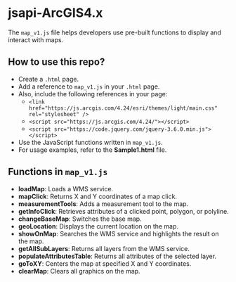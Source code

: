 # jsapi-ArcGIS4.x

The `map_v1.js` file helps developers use pre-built functions to display and interact with maps.

## How to use this repo?

* Create a `.html` page.
* Add a reference to `map_v1.js` in your `.html` page.
* Also, include the following references in your page:
  * `<link href="https://js.arcgis.com/4.24/esri/themes/light/main.css" rel="stylesheet" />`
  * `<script src="https://js.arcgis.com/4.24/"></script>`
  * `<script src="https://code.jquery.com/jquery-3.6.0.min.js"></script>`
* Use the JavaScript functions written in `map_v1.js`.
* For usage examples, refer to the **Sample1.html** file.

## Functions in `map_v1.js`

* **loadMap**: Loads a WMS service.
* **mapClick**: Returns X and Y coordinates of a map click.
* **measurementTools**: Adds a measurement tool to the map.
* **getInfoClick**: Retrieves attributes of a clicked point, polygon, or polyline.
* **changeBaseMap**: Switches the base map.
* **geoLocation**: Displays the current location on the map.
* **showOnMap**: Searches the WMS service and highlights the result on the map.
* **getAllSubLayers**: Returns all layers from the WMS service.
* **populateAttributesTable**: Returns all attributes of the selected layer.
* **goToXY**: Centers the map at specified X and Y coordinates.
* **clearMap**: Clears all graphics on the map.

